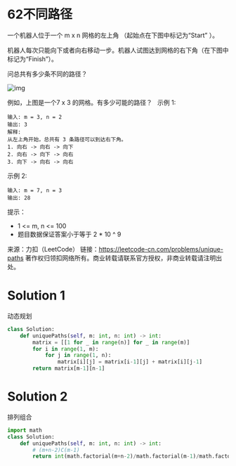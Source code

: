 # 62不同路径

一个机器人位于一个 m x n 网格的左上角 （起始点在下图中标记为“Start” ）。

机器人每次只能向下或者向右移动一步。机器人试图达到网格的右下角（在下图中标记为“Finish”）。

问总共有多少条不同的路径？

![img](https://assets.leetcode-cn.com/aliyun-lc-upload/uploads/2018/10/22/robot_maze.png)

例如，上图是一个7 x 3 的网格。有多少可能的路径？
 
示例 1:
```
输入: m = 3, n = 2
输出: 3
解释:
从左上角开始，总共有 3 条路径可以到达右下角。
1. 向右 -> 向右 -> 向下
2. 向右 -> 向下 -> 向右
3. 向下 -> 向右 -> 向右
```
示例 2:
```
输入: m = 7, n = 3
输出: 28
```
提示：
+ 1 <= m, n <= 100
+ 题目数据保证答案小于等于 2 * 10 ^ 9

来源：力扣（LeetCode）
链接：https://leetcode-cn.com/problems/unique-paths
著作权归领扣网络所有。商业转载请联系官方授权，非商业转载请注明出处。

# Solution 1
动态规划  
``` python
class Solution:
    def uniquePaths(self, m: int, n: int) -> int:
        matrix = [[1 for _ in range(n)] for _ in range(m)]
        for i in range(1, m):
            for j in range(1, n):
                matrix[i][j] = matrix[i-1][j] + matrix[i][j-1]
        return matrix[m-1][n-1]
```

# Solution 2
排列组合  
``` python
import math
class Solution:
    def uniquePaths(self, m: int, n: int) -> int:
        # (m+n-2)C(m-1)
        return int(math.factorial(m+n-2)/math.factorial(m-1)/math.factorial(n-1))
```